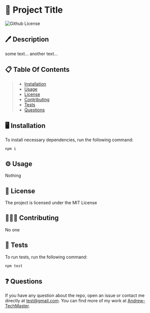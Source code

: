 # 🔖 Project Title
![Github License](https://img.shields.io/badge/license-MIT-blue.svg)

## 🖊️ Description
some text...
another text...

## 📋 Table Of Contents
 >* [Installation](#installtion)
 >* [Usage](#usage)
 >* [License](#license)
 >* [Contributing](#contributing)
 >* [Tests](#tests)
 >* [Questions](#questions)

## 🖥️ Installation
To install necessary dependencies, run the following command:
```
npm i
```

## ⚙️ Usage
Nothing 

## 🪪 License
The project is licensed under the MIT License

## 🧑‍🤝‍🧑 Contributing
No one

## 🧪 Tests
To run tests, run the following command:
```
npm test
```

## ❓ Questions
If you have any question about the repo, open an issue or contact me directly at test@gmail.com. You can find more of my work at [Andrew-TechMaster](https://github.com/Andrew-TechMaster?tab=repositories).